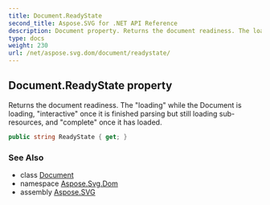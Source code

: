 ```yaml
---
title: Document.ReadyState
second_title: Aspose.SVG for .NET API Reference
description: Document property. Returns the document readiness. The loading while the Document is loading interactive once it is finished parsing but still loading sub-resources and complete once it has loaded
type: docs
weight: 230
url: /net/aspose.svg.dom/document/readystate/
---
```

## Document.ReadyState property

Returns the document readiness. The "loading" while the Document is loading, "interactive" once it is finished parsing but still loading sub-resources, and "complete" once it has loaded.

```csharp
public string ReadyState { get; }
```

### See Also

* class [Document](../)
* namespace [Aspose.Svg.Dom](../../document/)
* assembly [Aspose.SVG](../../../)
